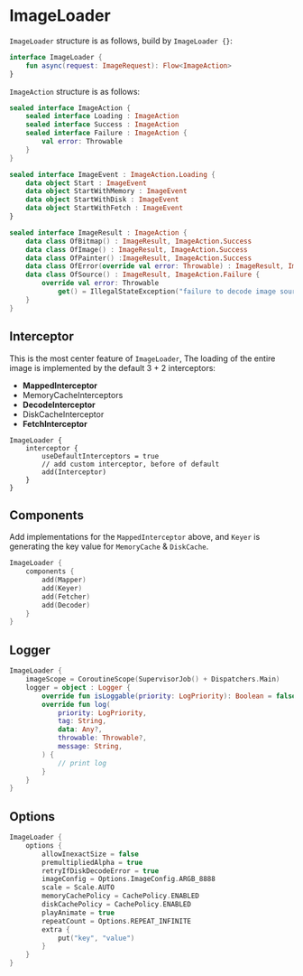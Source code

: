 # ImageLoader

`ImageLoader` structure is as follows, build by `ImageLoader {}`:

```kotlin
interface ImageLoader {
    fun async(request: ImageRequest): Flow<ImageAction>
}
```

`ImageAction` structure is as follows:

```kotlin
sealed interface ImageAction {
    sealed interface Loading : ImageAction
    sealed interface Success : ImageAction
    sealed interface Failure : ImageAction {
        val error: Throwable
    }
}

sealed interface ImageEvent : ImageAction.Loading {
    data object Start : ImageEvent
    data object StartWithMemory : ImageEvent
    data object StartWithDisk : ImageEvent
    data object StartWithFetch : ImageEvent
}

sealed interface ImageResult : ImageAction {
    data class OfBitmap() : ImageResult, ImageAction.Success
    data class OfImage() : ImageResult, ImageAction.Success
    data class OfPainter() :ImageResult, ImageAction.Success
    data class OfError(override val error: Throwable) : ImageResult, ImageAction.Failure
    data class OfSource() : ImageResult, ImageAction.Failure {
        override val error: Throwable
            get() = IllegalStateException("failure to decode image source")
    }
}
```

## Interceptor

This is the most center feature of `ImageLoader`, The loading of the entire image is implemented by the default 3 + 2 interceptors:

- **MappedInterceptor**
- MemoryCacheInterceptors
- **DecodeInterceptor**
- DiskCacheInterceptor
- **FetchInterceptor**

```
ImageLoader {
    interceptor {
        useDefaultInterceptors = true
        // add custom interceptor, before of default
        add(Interceptor)
    }
}
```

## Components

Add implementations for the `MappedInterceptor` above, and `Keyer` is generating the key value for `MemoryCache` & `DiskCache`.

```kotlin
ImageLoader {
    components {
        add(Mapper)
        add(Keyer)
        add(Fetcher)
        add(Decoder)
    }
}
```

## Logger

```kotlin
ImageLoader {
    imageScope = CoroutineScope(SupervisorJob() + Dispatchers.Main)
    logger = object : Logger {
        override fun isLoggable(priority: LogPriority): Boolean = false
        override fun log(
            priority: LogPriority,
            tag: String,
            data: Any?,
            throwable: Throwable?,
            message: String,
        ) {
            // print log
        }
    }
}
```

## Options

```kotlin
ImageLoader {
    options {
        allowInexactSize = false
        premultipliedAlpha = true
        retryIfDiskDecodeError = true
        imageConfig = Options.ImageConfig.ARGB_8888
        scale = Scale.AUTO
        memoryCachePolicy = CachePolicy.ENABLED
        diskCachePolicy = CachePolicy.ENABLED
        playAnimate = true
        repeatCount = Options.REPEAT_INFINITE
        extra {
            put("key", "value")
        }
    }
}
```
